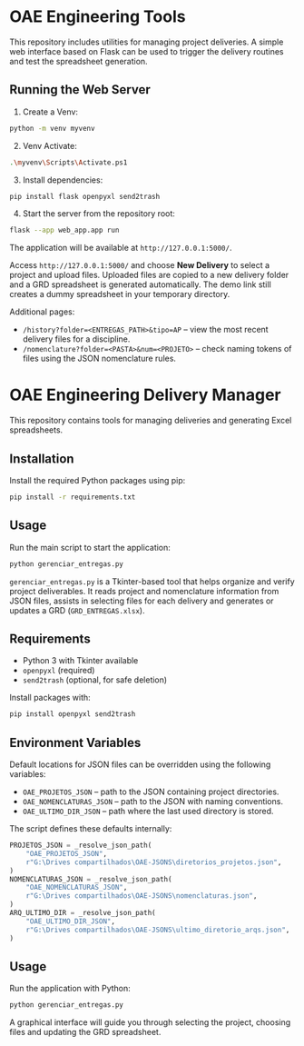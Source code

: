 # OAE Engineering Tools

This repository includes utilities for managing project deliveries. A simple web
interface based on Flask can be used to trigger the delivery routines and test
the spreadsheet generation.

## Running the Web Server


1. Create a Venv:

```bash
python -m venv myvenv
```

2. Venv Activate:

```bash
.\myvenv\Scripts\Activate.ps1
```

3. Install dependencies:

```bash
pip install flask openpyxl send2trash
```

4. Start the server from the repository root:

```bash
flask --app web_app.app run
```

The application will be available at `http://127.0.0.1:5000/`.

Access `http://127.0.0.1:5000/` and choose **New Delivery** to select a
project and upload files. Uploaded files are copied to a new delivery folder and
a GRD spreadsheet is generated automatically. The demo link still creates a
dummy spreadsheet in your temporary directory.

Additional pages:

- `/history?folder=<ENTREGAS_PATH>&tipo=AP` – view the most recent delivery
  files for a discipline.
- `/nomenclature?folder=<PASTA>&num=<PROJETO>` – check naming tokens of files
  using the JSON nomenclature rules.

# OAE Engineering Delivery Manager

This repository contains tools for managing deliveries and generating Excel spreadsheets.

## Installation

Install the required Python packages using pip:

```bash
pip install -r requirements.txt
```

## Usage

Run the main script to start the application:

```bash
python gerenciar_entregas.py
```

`gerenciar_entregas.py` is a Tkinter-based tool that helps organize and verify
project deliverables. It reads project and nomenclature information from JSON
files, assists in selecting files for each delivery and generates or updates
a GRD (`GRD_ENTREGAS.xlsx`).

## Requirements

- Python 3 with Tkinter available
- `openpyxl` (required)
- `send2trash` (optional, for safe deletion)

Install packages with:

```bash
pip install openpyxl send2trash
```

## Environment Variables

Default locations for JSON files can be overridden using the following
variables:

- `OAE_PROJETOS_JSON` – path to the JSON containing project directories.
- `OAE_NOMENCLATURAS_JSON` – path to the JSON with naming conventions.
- `OAE_ULTIMO_DIR_JSON` – path where the last used directory is stored.

The script defines these defaults internally:

```python
PROJETOS_JSON = _resolve_json_path(
    "OAE_PROJETOS_JSON",
    r"G:\Drives compartilhados\OAE-JSONS\diretorios_projetos.json",
)
NOMENCLATURAS_JSON = _resolve_json_path(
    "OAE_NOMENCLATURAS_JSON",
    r"G:\Drives compartilhados\OAE-JSONS\nomenclaturas.json",
)
ARQ_ULTIMO_DIR = _resolve_json_path(
    "OAE_ULTIMO_DIR_JSON",
    r"G:\Drives compartilhados\OAE-JSONS\ultimo_diretorio_arqs.json",
)
```

## Usage

Run the application with Python:

```bash
python gerenciar_entregas.py
```

A graphical interface will guide you through selecting the project, choosing
files and updating the GRD spreadsheet.


